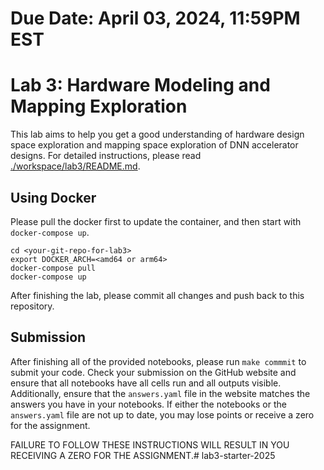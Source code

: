 # Due Date: April 03, 2024, 11:59PM EST

# Lab 3: Hardware Modeling and Mapping Exploration
This lab aims to help you get a good understanding of hardware design space exploration and mapping space exploration of DNN accelerator designs. For detailed instructions, please read [./workspace/lab3/README.md](./workspace/lab3/README.md). 

## Using Docker

Please pull the docker first to update the container, and then start with `docker-compose up`. 
```
cd <your-git-repo-for-lab3>
export DOCKER_ARCH=<amd64 or arm64>
docker-compose pull
docker-compose up
```
After finishing the lab, please commit all changes and push back to this repository.


## Submission
After finishing all of the provided notebooks, please run `make commmit` to
submit your code. Check your submission on the GitHub website and ensure that
all notebooks have all cells run and all outputs visible. Additionally, ensure
that the `answers.yaml` file in the website matches the answers you have in your
notebooks. If either the notebooks or the `answers.yaml` file are not up to
date, you may lose points or receive a zero for the assignment.

FAILURE TO FOLLOW THESE INSTRUCTIONS WILL RESULT IN YOU RECEIVING A ZERO FOR THE
ASSIGNMENT.# lab3-starter-2025
